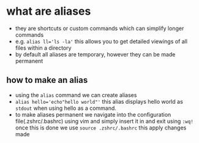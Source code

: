 # what are aliases

- they are shortcuts or custom commands which can simplify longer commands
- e.g. `alias ll='ls -la'` this allows you to get detailed viewings of all files within a directory
- by default all aliases are temporary, however they can be made permanent

## how to make an alias

- using the `alias` command we can create aliases
- `alias hello='echo"hello world"'` this alias displays hello world as `stdout` when using hello as a command.
- to make aliases permanent we navigate into the configuration file(.zshrc/.bashrc) using vim and simply insert it in and exit using `:wq!` once this is done we use `source .zshrc/.bashrc` this apply changes made